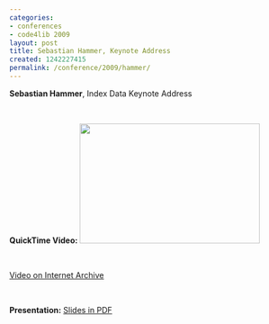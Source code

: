 ```yaml
---
categories:
- conferences
- code4lib 2009
layout: post
title: Sebastian Hammer, Keynote Address
created: 1242227415
permalink: /conference/2009/hammer/
---
```

<strong>Sebastian Hammer</strong>, Index Data
Keynote Address

<p>&nbsp;</p>
<strong>QuickTime Video:</strong>
<a href="http://dl.lib.brown.edu/code4lib/hammer.html" target="_blank">
<img src="http://dl.lib.brown.edu/code4lib//12_hammer.jpg" border="0" width="320" height="213"></a>

<p>&nbsp;</p>

<a href="http://www.archive.org/details/Code4lib2009KeynoteAddressSebastianHammer">Video on Internet Archive</a>

<p>&nbsp;</p>

<strong>Presentation:</strong>
<a href="http://code4lib.org/files/hammer.pdf" target="_blank">Slides in PDF</a>




